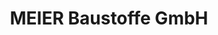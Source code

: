 ---
title: "MEIER Baustoffe GmbH"
url: /sulzbach-rosenberg/meier-baustoffe-gmbh/
shop: Baustoffe
---